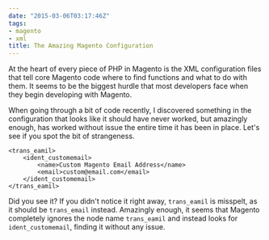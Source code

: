 ```yaml
---
date: "2015-03-06T03:17:46Z"
tags:
- magento
- xml
title: The Amazing Magento Configuration
---
```


At the heart of every piece of PHP in Magento is the XML configuration files that tell core Magento code where to find functions and what to do with them. It seems to be the biggest hurdle that most developers face when they begin developing with Magento.

When going through a bit of code recently, I discovered something in the configuration that looks like it should have never worked, but amazingly enough, has worked without issue the entire time it has been in place. Let's see if you spot the bit of strangeness.

```
<trans_eamil>
    <ident_customemail>
        <name>Custom Magento Email Address</name>
        <email>custom@email.com</email>
    </ident_customemail>
</trans_eamil>
```

Did you see it? If you didn't notice it right away, `trans_eamil` is misspelt, as it should be `trans_email` instead. Amazingly enough, it seems that Magento completely ignores the node name `trans_eamil` and instead looks for `ident_customemail`, finding it without any issue. 